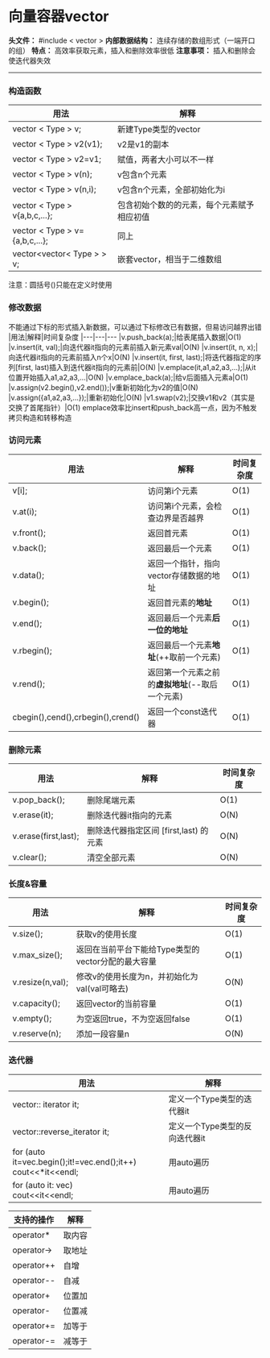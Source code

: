 # 向量容器vector

**头文件：** #include < vector >
**内部数据结构：** 连续存储的数组形式（一端开口的组）
**特点：** 高效率获取元素，插入和删除效率很低
**注意事项：** 插入和删除会使迭代器失效

---

### 构造函数
|用法|解释
|---|---
|vector < Type > v;|新建Type类型的vector
|vector < Type > v2(v1);|v2是v1的副本
|vector < Type > v2=v1;|赋值，两者大小可以不一样
|vector < Type > v(n);|v包含n个元素
|vector < Type > v(n,i);|v包含n个元素，全部初始化为i
|vector < Type > v{a,b,c,...};|包含初始个数的的元素，每个元素赋予相应初值
|vector < Type > v={a,b,c,...};|同上
|vector<vector< Type > > v;|嵌套vector，相当于二维数组
注意：圆括号()只能在定义时使用

### 修改数据
不能通过下标的形式插入新数据，可以通过下标修改已有数据，但易访问越界出错
|用法|解释|时间复杂度
|---|---|---
|v.push_back(a);|给表尾插入数据|O(1)
|v.insert(it, val);|向迭代器it指向的元素前插入新元素val|O(N)
|v.insert(it, n, x);|向迭代器it指向的元素前插入n个x|O(N)
|v.insert(it, first, last);|将迭代器指定的序列[first, last)插入到迭代器it指向的元素前|O(N)
|v.emplace(it,a1,a2,a3,...);|从it位置开始插入a1,a2,a3,...|O(N)
|v.emplace_back(a);|给v后面插入元素a|O(1)
|v.assign(v2.begin(),v2.end());|v重新初始化为v2的值|O(N)
|v.assign({a1,a2,a3,...});|重新初始化|O(N)
|v1.swap(v2);|交换v1和v2（其实是交换了首尾指针）|O(1)
emplace效率比insert和push_back高一点，因为不触发拷贝构造和转移构造


### 访问元素

|用法|解释|时间复杂度
|---|---|---
|v[i];|访问第i个元素|O(1)
|v.at(i);|访问第i个元素，会检查边界是否越界|O(1)
|v.front();|返回首元素|O(1)
|v.back();|返回最后一个元素|O(1)
|v.data();|返回一个指针，指向vector存储数据的地址|O(1)
|v.begin();|返回首元素的**地址**|O(1)
|v.end();|返回最后一个元素**后一位的地址**|O(1)
|v.rbegin();|返回最后一个元素**地址**(++取前一个元素)|O(1)
|v.rend();|返回第一个元素之前的**虚拟地址**(--取后一个元素)|O(1)
|cbegin(),cend(),crbegin(),crend()|返回一个const迭代器|O(1)


### 删除元素
|用法|解释|时间复杂度
|---|---|---
|v.pop_back();|删除尾端元素|O(1)
|v.erase(it);|删除迭代器it指向的元素|O(N)
|v.erase(first,last);|删除迭代器指定区间 [first,last) 的元素|O(N)
|v.clear();|清空全部元素|O(N)




### 长度&容量
|用法|解释|时间复杂度
|---|---|---
|v.size();|获取v的使用长度|O(1)
|v.max_size();|返回在当前平台下能给Type类型的vector分配的最大容量|O(1)
|v.resize(n,val);|修改v的使用长度为n，并初始化为val(val可略去)|O(N)
|v.capacity();|返回vector的当前容量|O(1)
|v.empty();|为空返回true，不为空返回false|O(1)
|v.reserve(n);|添加一段容量n|O(N)

### 迭代器
|用法|解释
|---|---
|vector<Type>:: iterator it;|定义一个Type类型的迭代器it
|vector<Type>::reverse_iterator it;|定义一个Type类型的反向迭代器it
|	for (auto it=vec.begin();it!=vec.end();it++)<br>cout<<*it<<endl; |用auto遍历
|	for (auto it: vec)<br>cout<<it<<endl; |用auto遍历

|支持的操作|解释
|---|---
|operator* |取内容
|operator-> |取地址
|operator++ |自增
|operator-- |自减
|operator+ |位置加
|operator- |位置减
|operator+= |加等于
|operator-= |减等于

